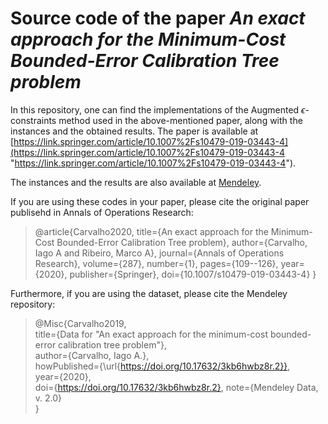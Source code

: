 # Source code of the paper *An exact approach for the Minimum-Cost Bounded-Error Calibration Tree problem*

In this repository, one can find the implementations of the Augmented $\epsilon$-constraints method used in the above-mentioned paper, along with the instances and the obtained results. The paper is available at [https://link.springer.com/article/10.1007%2Fs10479-019-03443-4](https://link.springer.com/article/10.1007%2Fs10479-019-03443-4 "https://link.springer.com/article/10.1007%2Fs10479-019-03443-4").

The instances and the results are also available at [Mendeley](http://dx.doi.org/10.17632/3kb6hwbz8r.2 "Mendeley").

If you are using these codes in your paper, please cite the original paper publisehd in Annals of Operations Research:

>@article{Carvalho2020,
  title={An exact approach for the Minimum-Cost Bounded-Error Calibration Tree problem},
  author={Carvalho, Iago A and Ribeiro, Marco A},
  journal={Annals of Operations Research},
  volume={287},
  number={1},
  pages={109--126},
  year={2020},
  publisher={Springer},
  doi={10.1007/s10479-019-03443-4}
}

Furthermore, if you are using the dataset, please cite the Mendeley repository:

> @Misc{Carvalho2019,  
title={Data for "An exact approach for the minimum-cost bounded-error calibration tree problem"},  
author={Carvalho, Iago A.},   
howPublished={\url{https://doi.org/10.17632/3kb6hwbz8r.2}},  
year={2020},  
doi={https://doi.org/10.17632/3kb6hwbz8r.2},
note={Mendeley Data, v. 2.0}  
}
